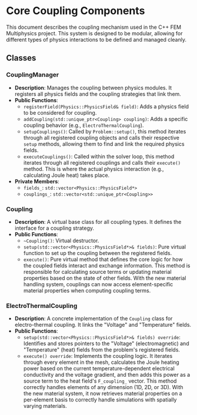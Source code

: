 # **Core Coupling Components**

This document describes the coupling mechanism used in the C++ FEM Multiphysics project. This system is designed to be modular, allowing for different types of physics interactions to be defined and managed cleanly.

## **Classes**

### **CouplingManager**

* **Description**: Manages the coupling between physics modules. It registers all physics fields and the coupling strategies that link them.
* **Public Functions**:
  * `registerField(Physics::PhysicsField& field)`: Adds a physics field to be considered for coupling.
  * `addCoupling(std::unique_ptr<Coupling> coupling)`: Adds a specific coupling behavior (e.g., `ElectroThermalCoupling`).
  * `setupCouplings()`: Called by `Problem::setup()`, this method iterates through all registered coupling objects and calls their respective `setup` methods, allowing them to find and link the required physics fields.
  * `executeCouplings()`: Called within the solver loop, this method iterates through all registered couplings and calls their `execute()` method. This is where the actual physics interaction (e.g., calculating Joule heat) takes place.
* **Private Members**:
  * `fields_`: `std::vector<Physics::PhysicsField*>`
  * `couplings_`: `std::vector<std::unique_ptr<Coupling>>`

### **Coupling**

* **Description**: A virtual base class for all coupling types. It defines the interface for a coupling strategy.
* **Public Functions**:
  * `~Coupling()`: Virtual destructor.
  * `setup(std::vector<Physics::PhysicsField*>& fields)`: Pure virtual function to set up the coupling between the registered fields.
  * `execute()`: Pure virtual method that defines the core logic for how the coupled fields interact and exchange information. This method is responsible for calculating source terms or updating material properties based on the state of other fields. With the new material handling system, couplings can now access element-specific material properties when computing coupling terms.

### **ElectroThermalCoupling**

* **Description**: A concrete implementation of the `Coupling` class for electro-thermal coupling. It links the "Voltage" and "Temperature" fields.
* **Public Functions**:
  * `setup(std::vector<Physics::PhysicsField*>& fields) override`: Identifies and stores pointers to the "Voltage" (electromagnetic) and "Temperature" (heat) fields from the problem's registered fields.
  * `execute() override`: Implements the coupling logic. It iterates through every element in the mesh, calculates the Joule heating power based on the current temperature-dependent electrical conductivity and the voltage gradient, and then adds this power as a source term to the heat field's `F_coupling_` vector. This method correctly handles elements of any dimension (1D, 2D, or 3D). With the new material system, it now retrieves material properties on a per-element basis to correctly handle simulations with spatially varying materials.